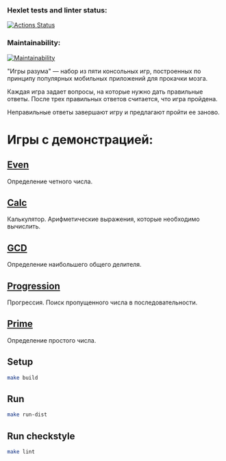 ### Hexlet tests and linter status:
[![Actions Status](https://github.com/ViktorSitnikov97/java-project-61/actions/workflows/hexlet-check.yml/badge.svg)](https://github.com/ViktorSitnikov97/java-project-61/actions)

### Maintainability:
[![Maintainability](https://api.codeclimate.com/v1/badges/cf9174d9663f61997a31/maintainability)](https://codeclimate.com/github/ViktorSitnikov97/java-project-61/maintainability)

"Игры разума" — набор из пяти консольных игр, построенных по принципу популярных мобильных приложений для прокачки мозга. 

Каждая игра задает вопросы, на которые нужно дать правильные ответы. После трех правильных ответов считается, что игра пройдена. 

Неправильные ответы завершают игру и предлагают пройти ее заново. 


# Игры c демонстрацией:
## [Even](https://asciinema.org/a/624819)
Определение четного числа.
## [Calc](https://asciinema.org/a/624808)
Калькулятор. Арифметические выражения, которые необходимо вычислить.
## [GCD](https://asciinema.org/a/624810)
Определение наибольшего общего делителя.
## [Progression](https://asciinema.org/a/624814)
Прогрессия. Поиск пропущенного числа в последовательности.
## [Prime](https://asciinema.org/a/622767)
Определение простого числа.

## Setup
```sh
make build
```

## Run
```sh
make run-dist
```

## Run checkstyle
```sh
make lint
```




